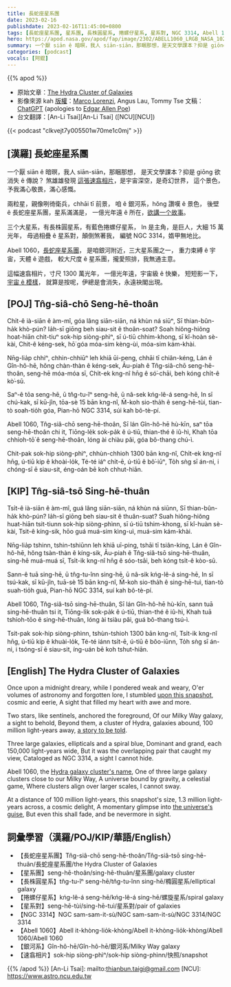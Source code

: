 ```yaml
---
title: 長蛇座星系團
date: 2023-02-16
publishdate: 2023-02-16T11:45:00+0800
tags: [長蛇座星系團, 星系團, 長株圓星系, 捲螺仔星系, 星系對, NGC 3314, Abell 1060, 銀河系, 速翕相片]
hero: https://apod.nasa.gov/apod/fap/image/2302/ABELL1060_LRGB_NASA_1024.jpg
summary: 一个厭 siān ê 暗暝，我人 siān-siān，那睏那想，是天文學課本？抑是 giōng 欲消失 ê 傳說？
categories: [podcast]
vocals: [阿錕]
---
```


{{% apod %}}

- 原始文章：[The Hydra Cluster of Galaxies](https://apod.nasa.gov/apod/ap230216.html)
- 影像來源 kah [版權][copyright]：[Marco Lorenzi](https://www.glitteringlights.com/), Angus Lau, Tommy Tse
文稿：[ChatGPT](https://openai.com/blog/chatgpt/) (apologies to [Edgar Allen Poe](https://www.poets.org/poet/edgar-allan-poe))
- 台文翻譯：[An-Li Tsai][An-Li Tsai] ([NCU][NCU])

{{< podcast "clkvejt7y005501w70me1c0mj" >}}

## [漢羅] 長蛇座星系團
一个厭 siān ê 暗暝，我人 siān-siān，那睏那想，
是天文學課本？抑是 giōng 欲消失 ê 傳說？
煞雄雄發現 [這張速翕相片][upon this snapshot]，是宇宙深空，是奇幻世界，
這个景色，予我滿心敬畏，滿心感慨。

兩粒星，親像咧徛衛兵，chhāi tī 前景，
咱 ê 銀河系，hŏng 讚嘆 ê 景色，
後壁 ê 長蛇座星系團，星系滿滿是，
一億光年遠 ê 所在，[欲講一个故事][a story to be told]。

三个大星系，有長株圓星系，有藍色捲螺仔星系，
In 是主角，是巨人，大細 15 萬光年，
毋過相疊 ê 星系對，顛倒煞著我，
編號 NGC 3314，媠甲無地比。

Abell 1060，[長蛇座星系團][Hydra galaxy cluster's name]，
是咱銀河附近，三大星系團之一，
重力束縛 ê 宇宙，天體 ê 遊戲，
較大尺度 ê 星系團，攏愛照排，我無通主意。

這幅速翕相片，寸尺 1300 萬光年，
一億光年遠，宇宙級 ê 快樂，
短短影一下， [宇宙 ê 模樣][the universe's guise]，
就算是按呢，伊總是會消失，永遠袂閣出現。

## [POJ] Tn̂g-siâ-chō Seng-hē-thoân
Chi̍t-ê ià-siān ê àm-mî, góa lâng siān-siān, ná khùn ná siūⁿ,
Sī thian-bûn-ha̍k khò-pún? Ia̍h-sī giōng beh siau-sit ê thoân-soat?
Soah hiông-hiông hoat-hiān chit-tiuⁿ sok-hip siòng-phìⁿ, sī ú-tiū chhim-khong, sī kî-hoàn sè-kài,
Chit-ê kéng-sek, hō͘ góa móa-sim kèng-ùi, móa-sim kám-khài.

Nn̄g-lia̍p chhiⁿ, chhin-chhiūⁿ leh khiā ūi-peng, chhāi tī chiân-kéng,
Lán ê Gîn-hô-hē, hŏng chàn-thàn ê kéng-sek,
Āu-piah ê Tn̂g-siâ-chō seng-hē-thoân, seng-hē móa-móa sī,
Chi̍t-ek kng-nî hn̄g ê só͘-chāi, beh kóng chi̍t-ê kò͘-sū.

Saⁿ-ê tōa seng-hē, ū tn̂g-tu-îⁿ seng-hē, ū nâ-sek kńg-lê-á seng-hē,
In sī chú-kak, sī kū-jîn, tōa-sè 15 bān kng-nî,
M̄-koh sio-tha̍h ê seng-hē-tùi, tian-tò soah-tio̍h góa,
Pian-hō NGC 3314, súi kah bô-tè-pí.

Abell 1060, Tn̂g-siâ-chō seng-hē-thoân,
Sī lán Gîn-hô-hē hù-kīn, saⁿ tōa seng-hē-thoân chi it,
Tiōng-le̍k sok-pa̍k ê ú-tiū, thian-thé ê iû-hì,
Khah tōa chhioh-tō͘ ê seng-hē-thoân, lóng ài chiàu pâi, góa bô-thang chú-ì.

Chit-pak sok-hip siòng-phìⁿ, chhùn-chhioh 1300 bān kng-nî,
Chi̍t-ek kng-nî hn̄g, ú-tiū kip ê khoài-lo̍k,
Té-té iáⁿ chi̍t-ē, ú-tiū ê bô͘-iūⁿ,
To̍h sǹg sī án-ni, i chóng-sī ē siau-sit, éng-oán bē koh chhut-hiān.

## [KIP] Tn̂g-siâ-tsō Sing-hē-thuân
Tsi̍t-ê ià-siān ê àm-mî, guá lâng siān-siān, ná khùn ná siūnn,
Sī thian-bûn-ha̍k khò-pún? Ia̍h-sī giōng beh siau-sit ê thuân-suat?
Suah hiông-hiông huat-hiān tsit-tiunn sok-hip siòng-phìnn, sī ú-tiū tshim-khong, sī kî-huàn sè-kài,
Tsit-ê kíng-sik, hōo guá muá-sim kìng-uì, muá-sim kám-khài.

Nn̄g-lia̍p tshinn, tshin-tshiūnn leh khiā uī-ping, tshāi tī tsiân-kíng,
Lán ê Gîn-hô-hē, hŏng tsàn-thàn ê kíng-sik,
Āu-piah ê Tn̂g-siâ-tsō sing-hē-thuân, sing-hē muá-muá sī,
Tsi̍t-ik kng-nî hn̄g ê sóo-tsāi, beh kóng tsi̍t-ê kòo-sū.

Sann-ê tuā sing-hē, ū tn̂g-tu-înn sing-hē, ū nâ-sik kńg-lê-á sing-hē,
In sī tsú-kak, sī kū-jîn, tuā-sè 15 bān kng-nî,
M̄-koh sio-tha̍h ê sing-hē-tuì, tian-tò suah-tio̍h guá,
Pian-hō NGC 3314, suí kah bô-tè-pí.

Abell 1060, Tn̂g-siâ-tsō sing-hē-thuân,
Sī lán Gîn-hô-hē hù-kīn, sann tuā sing-hē-thuân tsi it,
Tiōng-li̍k sok-pa̍k ê ú-tiū, thian-thé ê iû-hì,
Khah tuā tshioh-tōo ê sing-hē-thuân, lóng ài tsiàu pâi, guá bô-thang tsú-ì.

Tsit-pak sok-hip siòng-phìnn, tshùn-tshioh 1300 bān kng-nî,
Tsi̍t-ik kng-nî hn̄g, ú-tiū kip ê khuài-lo̍k,
Té-té iánn tsi̍t-ē, ú-tiū ê bôo-iūnn,
To̍h sǹg sī án-ni, i tsóng-sī ē siau-sit, íng-uán bē koh tshut-hiān.

## [English] The Hydra Cluster of Galaxies
Once upon a midnight dreary, while I pondered weak and weary,
O'er volumes of astronomy and forgotten lore,
I stumbled [upon this snapshot][upon this snapshot], cosmic and eerie,
A sight that filled my heart with awe and more.

Two stars, like sentinels, anchored the foreground,
Of our Milky Way galaxy, a sight to behold,
Beyond them, a cluster of Hydra, galaxies abound,
100 million light-years away, [a story to be told][a story to be told].

Three large galaxies, ellipticals and a spiral blue,
Dominant and grand, each 150,000 light-years wide,
But it was the overlapping pair that caught my view,
Cataloged as NGC 3314, a sight I cannot hide.

Abell 1060, the [Hydra galaxy cluster's name][Hydra galaxy cluster's name],
One of three large galaxy clusters close to our Milky Way,
A universe bound by gravity, a celestial game,
Where clusters align over larger scales, I cannot sway.

At a distance of 100 million light-years, this snapshot's size,
1.3 million light-years across, a cosmic delight,
A momentary glimpse into [the universe's guise][the universe's guise],
But even this shall fade, and be nevermore in sight.

## 詞彙學習（漢羅/POJ/KIP/華語/English）
- 【長蛇座星系團】Tn̂g-siâ-chō seng-hē-thoân/Tn̂g-siâ-tsō sing-hē-thuân/長蛇座星系團/the Hydra Cluster of Galaxies
- 【星系團】seng-hē-thoân/sing-hē-thuân/星系團/galaxy cluster
- 【長株圓星系】tn̂g-tu-îⁿ seng-hē/tn̂g-tu-înn sing-hē/橢圓星系/elliptical galaxy
- 【捲螺仔星系】kńg-lê-á seng-hē/kńg-lê-á sing-hē/螺旋星系/spiral galaxy
- 【星系對】seng-hē-tùi/sing-hē-tuì/星系對/pair of galaxies
- 【NGC 3314】NGC sam-sam-it-sù/NGC sam-sam-it-sù/NGC 3314/NGC 3314
- 【Abell 1060】Abell it-khòng-lio̍k-khòng/Abell it-khòng-lio̍k-khòng/Abell 1060/Abell 1060
- 【銀河系】Gîn-hô-hē/Gîn-hô-hē/銀河系/Milky Way galaxy
- 【速翕相片】sok-hip siòng-phìⁿ/sok-hip siòng-phìnn/快照/snapshot


{{% /apod %}}
[An-Li Tsai]: mailto:thianbun.taigi@gmail.com
[NCU]: https://www.astro.ncu.edu.tw

[copyright]: https://apod.nasa.gov/apod/fap/lib/about_apod.html#srapply
[License]: https://creativecommons.org/licenses/by/2.0/

[upon this snapshot]:https://apod.nasa.gov/apod/ap230216.htmlap120512.html
[a story to be told]:https://www.nasa.gov/feature/goddard/2023/nasas-curious-universe-podcast-returns-for-season-five/
[Hydra galaxy cluster's name]:https://en.wikipedia.org/wiki/Hydra_Cluster
[the universe's guise]:https://www.nasa.gov/feature/goddard/2023/nasa-s-webb-uncovers-new-details-in-pandora-s-cluster
